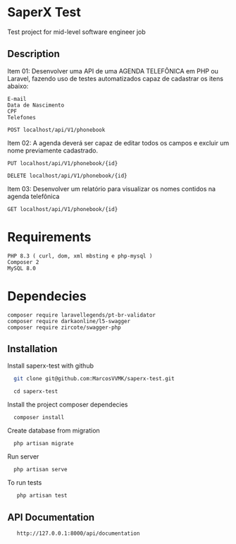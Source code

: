 
# SaperX Test

Test project for mid-level software engineer job

## Description
Item 01:
Desenvolver uma API de uma AGENDA TELEFÔNICA em PHP ou Laravel, fazendo uso de testes
automatizados capaz de cadastrar os itens abaixo:
```Nome
E-mail
Data de Nascimento
CPF
Telefones
```
``POST localhost/api/V1/phonebook``

Item 02:
A agenda deverá ser capaz de editar todos os campos e excluir um nome previamente cadastrado.

``PUT localhost/api/V1/phonebook/{id}``

``DELETE localhost/api/V1/phonebook/{id}``

Item 03:
Desenvolver um relatório para visualizar os nomes contidos na agenda telefônica

``GET localhost/api/V1/phonebook/{id}``

# Requirements

    PHP 8.3 ( curl, dom, xml mbsting e php-mysql )
    Composer 2
    MySQL 8.0

# Dependecies
    composer require laravellegends/pt-br-validator
    composer require darkaonline/l5-swagger
    composer require zircote/swagger-php


## Installation

Install saperx-test with github

```bash
  git clone git@github.com:MarcosVVMK/saperx-test.git
```
```
  cd saperx-test
```
Install the project composer dependecies
```
  composer install
```

Create database from migration

```
  php artisan migrate
```

Run server

```
  php artisan serve
```

To run tests
```
   php artisan test 
```

## API Documentation
```
   http://127.0.0.1:8000/api/documentation
```
